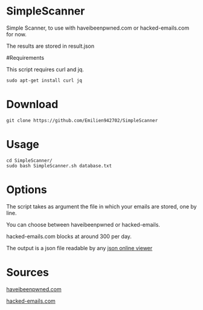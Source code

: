 # SimpleScanner
Simple Scanner, to use with haveibeenpwned.com or hacked-emails.com for now.

The results are stored in result.json

#Requirements

This script requires curl and jq.
```
sudo apt-get install curl jq
```
# Download
```
git clone https://github.com/Emilien942702/SimpleScanner
```
# Usage
```
cd SimpleScanner/
sudo bash SimpleScanner.sh database.txt
```
# Options
The script takes as argument the file in which your emails are stored, one by line.

You can choose between haveibeenpwned or hacked-emails.

hacked-emails.com blocks at around 300 per day.

The output is a json file readable by any [json online viewer](http://json.bloople.net/)

# Sources
[haveibeenpwned.com](https://haveibeenpwned.com/)

[hacked-emails.com](https://hacked-emails.com/)
